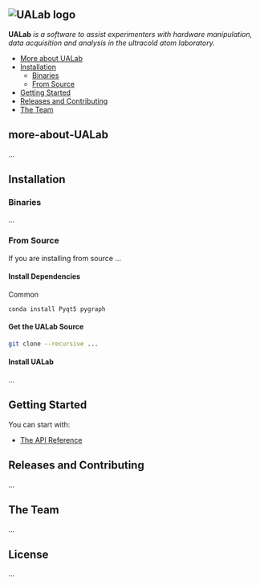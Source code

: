 ![UALab logo](https://github.com/LingFengZhang24/lab_gui/blob/master/UALab.png)
--------------------------------------------------------------------------------

**UALab** *is a software to assist experimenters with hardware manipulation, data acquisition and analysis in the ultracold atom laboratory.*

- [More about UALab](#more-about-UALab)
- [Installation](#installation)
  - [Binaries](#binaries)
  - [From Source](#from-source)
- [Getting Started](#getting-started)
- [Releases and Contributing](#releases-and-contributing)
- [The Team](#the-team)

## more-about-UALab
...

## Installation

### Binaries
...
### From Source

If you are installing from source ...
#### Install Dependencies

Common
```
conda install Pyqt5 pygraph
```


#### Get the UALab Source
```bash
git clone --recursive ...

```

#### Install UALab
...




## Getting Started

You can start with:
- [The API Reference](...)


## Releases and Contributing
...

## The Team
...

## License

...
